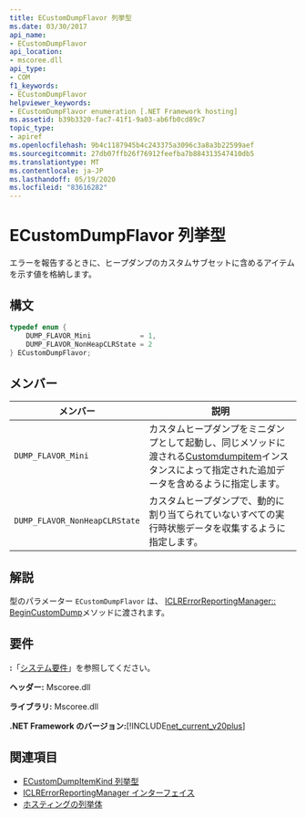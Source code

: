 ```yaml
---
title: ECustomDumpFlavor 列挙型
ms.date: 03/30/2017
api_name:
- ECustomDumpFlavor
api_location:
- mscoree.dll
api_type:
- COM
f1_keywords:
- ECustomDumpFlavor
helpviewer_keywords:
- ECustomDumpFlavor enumeration [.NET Framework hosting]
ms.assetid: b39b3320-fac7-41f1-9a03-ab6fb0cd89c7
topic_type:
- apiref
ms.openlocfilehash: 9b4c1187945b4c243375a3096c3a8a3b22599aef
ms.sourcegitcommit: 27db07ffb26f76912feefba7b884313547410db5
ms.translationtype: MT
ms.contentlocale: ja-JP
ms.lasthandoff: 05/19/2020
ms.locfileid: "83616282"
---
```

# <a name="ecustomdumpflavor-enumeration"></a>ECustomDumpFlavor 列挙型
エラーを報告するときに、ヒープダンプのカスタムサブセットに含めるアイテムを示す値を格納します。  
  
## <a name="syntax"></a>構文  
  
```cpp  
typedef enum {  
    DUMP_FLAVOR_Mini            = 1,  
    DUMP_FLAVOR_NonHeapCLRState = 2  
} ECustomDumpFlavor;  
```  
  
## <a name="members"></a>メンバー  
  
|メンバー|説明|  
|------------|-----------------|  
|`DUMP_FLAVOR_Mini`|カスタムヒープダンプをミニダンプとして起動し、同じメソッドに渡される[Customdumpitem](customdumpitem-structure.md)インスタンスによって指定された追加データを含めるように指定します。|  
|`DUMP_FLAVOR_NonHeapCLRState`|カスタムヒープダンプで、動的に割り当てられていないすべての実行時状態データを収集するように指定します。|  
  
## <a name="remarks"></a>解説  
 型のパラメーター `ECustomDumpFlavor` は、 [ICLRErrorReportingManager:: BeginCustomDump](iclrerrorreportingmanager-begincustomdump-method.md)メソッドに渡されます。  
  
## <a name="requirements"></a>要件  
 **:**「[システム要件](../../get-started/system-requirements.md)」を参照してください。  
  
 **ヘッダー:** Mscoree.dll  
  
 **ライブラリ:** Mscoree.dll  
  
 **.NET Framework のバージョン:**[!INCLUDE[net_current_v20plus](../../../../includes/net-current-v20plus-md.md)]  
  
## <a name="see-also"></a>関連項目

- [ECustomDumpItemKind 列挙型](ecustomdumpitemkind-enumeration.md)
- [ICLRErrorReportingManager インターフェイス](iclrerrorreportingmanager-interface.md)
- [ホスティングの列挙体](hosting-enumerations.md)
